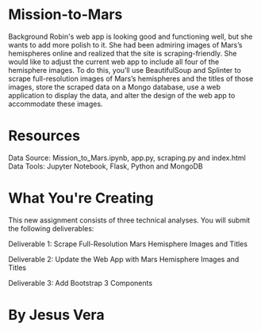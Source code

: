 # Mission-to-Mars
Background
Robin's web app is looking good and functioning well, but she wants to add more polish to it. She had been admiring images of Mars’s hemispheres online and realized that the site is scraping-friendly. She would like to adjust the current web app to include all four of the hemisphere images. To do this, you’ll use BeautifulSoup and Splinter to scrape full-resolution images of Mars’s hemispheres and the titles of those images, store the scraped data on a Mongo database, use a web application to display the data, and alter the design of the web app to accommodate these images.



# Resources
Data Source: Mission_to_Mars.ipynb, app.py, scraping.py and index.html
Data Tools: Jupyter Notebook, Flask, Python and MongoDB



# What You're Creating
This new assignment consists of three technical analyses. You will submit the following deliverables:

Deliverable 1: Scrape Full-Resolution Mars Hemisphere Images and Titles





Deliverable 2: Update the Web App with Mars Hemisphere Images and Titles





Deliverable 3: Add Bootstrap 3 Components


# By Jesus Vera